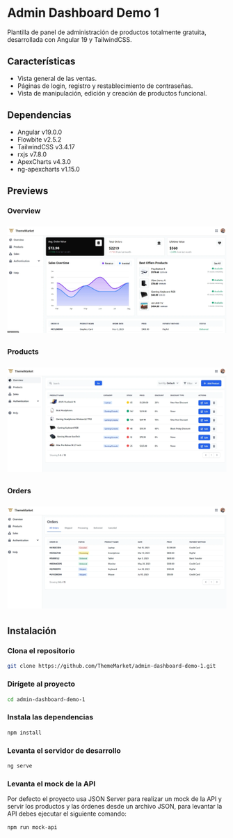 # Admin Dashboard Demo 1

Plantilla de panel de administración de productos totalmente gratuita, desarrollada con Angular 19 y TailwindCSS.

## Características

- Vista general de las ventas.
- Páginas de login, registro y restablecimiento de contraseñas.
- Vista de manipulación, edición y creación de productos funcional.

## Dependencias

- Angular v19.0.0
- Flowbite v2.5.2
- TailwindCSS v3.4.17
- rxjs v7.8.0
- ApexCharts v4.3.0
- ng-apexcharts v1.15.0

## Previews

### Overview

<div style="display: flex; justify-content: center;">
    <img src="./public/previews/overview.webp" style="max-width: 100%; height: auto; margin: 10px;">
</div>

### Products

<div style="display: flex; justify-content: center;">
    <img src="./public/previews/products.webp" style="max-width: 100%; height: auto; margin: 10px;">
</div>

### Orders

<div style="display: flex; justify-content: center;">
    <img src="./public/previews/orders.webp" style="max-width: 100%; height: auto; margin: 10px;">
</div>

## Instalación

### Clona el repositorio

```bash
git clone https://github.com/ThemeMarket/admin-dashboard-demo-1.git
```

### Dirígete al proyecto

```bash
cd admin-dashboard-demo-1
```

### Instala las dependencias

```bash
npm install
```

### Levanta el servidor de desarrollo

```bash
ng serve
```

### Levanta el mock de la API

Por defecto el proyecto usa JSON Server para realizar un mock de la API y servir los productos y las órdenes
desde un archivo JSON, para levantar la API debes ejecutar el siguiente comando:

```bash
npm run mock-api
```
